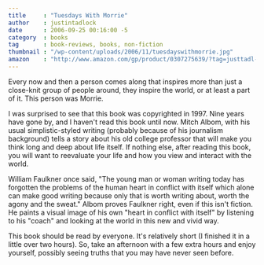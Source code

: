 ```yaml
---
title     : "Tuesdays With Morrie"
author    : justintadlock
date      : 2006-09-25 00:16:00 -5
category  : books
tag       : book-reviews, books, non-fiction
thumbnail : "/wp-content/uploads/2006/11/tuesdayswithmorrie.jpg"
amazon    : "http://www.amazon.com/gp/product/0307275639/?tag=justtadl-20"
---
```


Every now and then a person comes along that inspires more than just a close-knit group of people around, they inspire the world, or at least a part of it.  This person was Morrie.

I was surprised to see that this book was copyrighted in 1997.  Nine years have gone by, and I haven't read this book until now.  Mitch Albom, with his usual simplistic-styled writing (probably because of his journalism background) tells a story about his old college professor that will make you think long and deep about life itself.  If nothing else, after reading this book, you will want to reevaluate your life and how you view and interact with the world.

William Faulkner once said, "The young man or woman writing today has forgotten the problems of the human heart in conflict with itself which alone can make good writing because only that is worth writing about, worth the agony and the sweat."  Albom proves Faulkner right, even if this isn't fiction.  He paints a visual image of his own "heart in conflict with itself" by listening to his "coach" and looking at the world in this new and vivid way.

This book should be read by everyone.  It's relatively short (I finished it in a little over two hours).  So, take an afternoon with a few extra hours and enjoy yourself, possibly seeing truths that you may have never seen before.

